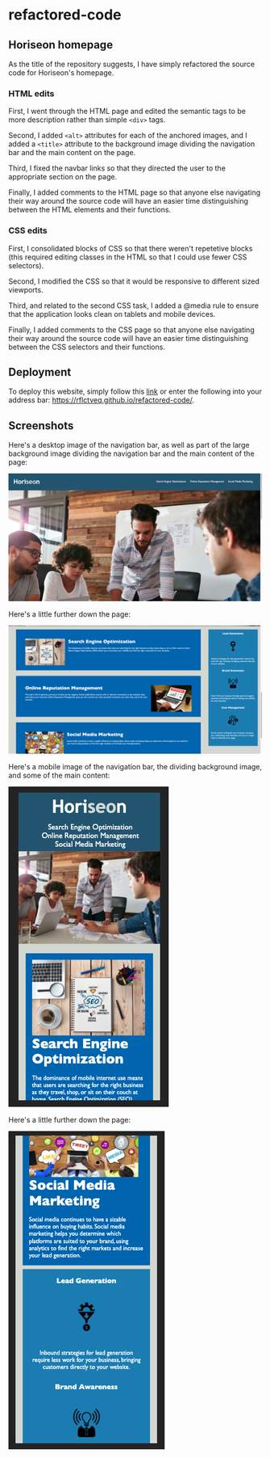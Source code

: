 # refactored-code

## Horiseon homepage

As the title of the repository suggests, I have simply refactored the source code for Horiseon's homepage.

### HTML edits
First, I went through the HTML page and edited the semantic tags to be more description rather than simple `<div>` tags. 

Second, I added `<alt>` attributes for each of the anchored images, and I added a `<title>` attribute to the background image dividing the navigation bar and the main content on the page. 

Third, I fixed the navbar links so that they directed the user to the appropriate section on the page. 

Finally, I added comments to the HTML page so that anyone else navigating their way around the source code will have an easier time distinguishing between the HTML elements and their functions. 

### CSS edits
First, I consolidated blocks of CSS so that there weren't repetetive blocks (this required editing classes in the HTML so that I could use fewer CSS selectors). 

Second, I modified the CSS so that it would be responsive to different sized viewports. 

Third, and related to the second CSS task, I added a @media rule to ensure that the application looks clean on tablets and mobile devices. 

Finally, I added comments to the CSS page so that anyone else navigating their way around the source code will have an easier time distinguishing between the CSS selectors and their functions. 

## Deployment
To deploy this website, simply follow this [link](https://rflctveq.github.io/refactored-code/) or enter the following into your address bar: https://rflctveq.github.io/refactored-code/. 

## Screenshots

Here's a desktop image of the navigation bar, as well as part of the large background image dividing the navigation bar and the main content of the page: 

![ss-desktop-top](assets/images/ss-desktop-top.png)

Here's a little further down the page:

![ss-desktop-main](assets/images/ss-desktop-main.png)

Here's a mobile image of the navigation bar, the dividing background image, and some of the main content: 

![ss-phone-top](assets/images/ss-phone-top.png)

Here's a little further down the page: 

![ss-phone-main](assets/images/ss-phone-main.png)

